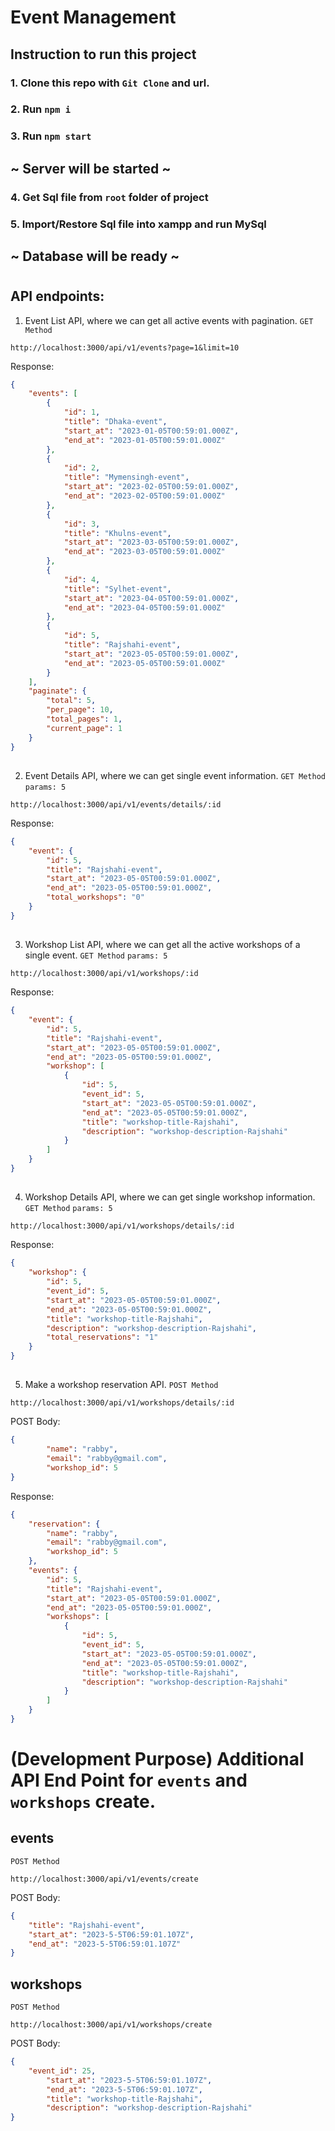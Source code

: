 # Event Management

## Instruction to run this project

### 1. Clone this repo with `Git Clone` and url.
### 2. Run `npm i`
### 3. Run `npm start`
## ~ Server will be started ~
### 4. Get Sql file from `root` folder of project
### 5. Import/Restore Sql file into xampp and run MySql
## ~ Database will be ready ~
#

## API endpoints:

1. Event List API, where we can get all active events with pagination.
`GET Method`
```
http://localhost:3000/api/v1/events?page=1&limit=10
```
Response:
```JSON
{
    "events": [
        {
            "id": 1,
            "title": "Dhaka-event",
            "start_at": "2023-01-05T00:59:01.000Z",
            "end_at": "2023-01-05T00:59:01.000Z"
        },
        {
            "id": 2,
            "title": "Mymensingh-event",
            "start_at": "2023-02-05T00:59:01.000Z",
            "end_at": "2023-02-05T00:59:01.000Z"
        },
        {
            "id": 3,
            "title": "Khulns-event",
            "start_at": "2023-03-05T00:59:01.000Z",
            "end_at": "2023-03-05T00:59:01.000Z"
        },
        {
            "id": 4,
            "title": "Sylhet-event",
            "start_at": "2023-04-05T00:59:01.000Z",
            "end_at": "2023-04-05T00:59:01.000Z"
        },
        {
            "id": 5,
            "title": "Rajshahi-event",
            "start_at": "2023-05-05T00:59:01.000Z",
            "end_at": "2023-05-05T00:59:01.000Z"
        }
    ],
    "paginate": {
        "total": 5,
        "per_page": 10,
        "total_pages": 1,
        "current_page": 1
    }
}
```

##
2. Event Details API, where we can get single event information.
`GET Method`
`params: 5`
```
http://localhost:3000/api/v1/events/details/:id
```
Response:
```JSON
{
    "event": {
        "id": 5,
        "title": "Rajshahi-event",
        "start_at": "2023-05-05T00:59:01.000Z",
        "end_at": "2023-05-05T00:59:01.000Z",
        "total_workshops": "0"
    }
}
```

##
3. Workshop List API, where we can get all the active workshops of a single event.
`GET Method`
`params: 5`
```
http://localhost:3000/api/v1/workshops/:id
```
Response:
```JSON
{
    "event": {
        "id": 5,
        "title": "Rajshahi-event",
        "start_at": "2023-05-05T00:59:01.000Z",
        "end_at": "2023-05-05T00:59:01.000Z",
        "workshop": [
            {
                "id": 5,
                "event_id": 5,
                "start_at": "2023-05-05T00:59:01.000Z",
                "end_at": "2023-05-05T00:59:01.000Z",
                "title": "workshop-title-Rajshahi",
                "description": "workshop-description-Rajshahi"
            }
        ]
    }
}
```

##
4. Workshop Details API, where we can get single workshop information.
`GET Method`
`params: 5`
```
http://localhost:3000/api/v1/workshops/details/:id
```
Response:
```JSON
{
    "workshop": {
        "id": 5,
        "event_id": 5,
        "start_at": "2023-05-05T00:59:01.000Z",
        "end_at": "2023-05-05T00:59:01.000Z",
        "title": "workshop-title-Rajshahi",
        "description": "workshop-description-Rajshahi",
        "total_reservations": "1"
    }
}
```

##
5. Make a workshop reservation API.
`POST Method`
```
http://localhost:3000/api/v1/workshops/details/:id
```
POST Body:
```JSON
{
        "name": "rabby",
        "email": "rabby@gmail.com",
        "workshop_id": 5
}
```
Response:
```JSON
{
    "reservation": {
        "name": "rabby",
        "email": "rabby@gmail.com",
        "workshop_id": 5
    },
    "events": {
        "id": 5,
        "title": "Rajshahi-event",
        "start_at": "2023-05-05T00:59:01.000Z",
        "end_at": "2023-05-05T00:59:01.000Z",
        "workshops": [
            {
                "id": 5,
                "event_id": 5,
                "start_at": "2023-05-05T00:59:01.000Z",
                "end_at": "2023-05-05T00:59:01.000Z",
                "title": "workshop-title-Rajshahi",
                "description": "workshop-description-Rajshahi"
            }
        ]
    }
}
```
#
#
#
#
#
# (Development Purpose) Additional API End Point for `events` and `workshops` create.
## events
`POST Method`
```
http://localhost:3000/api/v1/events/create
```
POST Body:
```JSON
{
    "title": "Rajshahi-event",
    "start_at": "2023-5-5T06:59:01.107Z",
    "end_at": "2023-5-5T06:59:01.107Z"
}
```
###
## workshops
`POST Method`
```
http://localhost:3000/api/v1/workshops/create
```
POST Body:
```JSON
{
    "event_id": 25,
        "start_at": "2023-5-5T06:59:01.107Z",
        "end_at": "2023-5-5T06:59:01.107Z",
        "title": "workshop-title-Rajshahi",
        "description": "workshop-description-Rajshahi"
}
```
